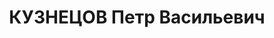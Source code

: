 ---
title: КУЗНЕЦОВ Петр Васильевич
description: "Род. в 1899, Самарская обл., Кинель-Черкасский р-н, с. Вольная Солянка,\
  \ русский, обр.: среднее, член ВКП(б). Проживал: Томск. 78-я стр.дивизия, командир\
  \ 5-й батареи \n  Арестован 29.09.1937. Обв.: к-р троцкистская организация. Приговор:\
  \ 13.06.1938 – 15 лет. \n  Реабилитирован 05.1956"
---